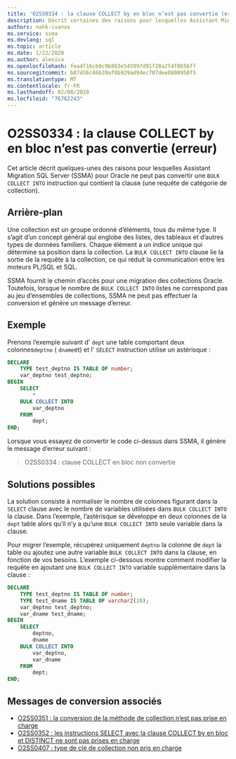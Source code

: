 ```yaml
---
title: 'O2SS0334 : la clause COLLECT by en bloc n’est pas convertie (erreur)'
description: Décrit certaines des raisons pour lesquelles Assistant Migration SQL Server (SSMA) pour Oracle ne peut pas convertir une instruction qui contient la clause COLLECT by en bloc.
authors: nahk-ivanov
ms.service: ssma
ms.devlang: sql
ms.topic: article
ms.date: 1/22/2020
ms.author: alexiva
ms.openlocfilehash: fea4f16cb9c9b863e545997d91f28a2f4f8656ff
ms.sourcegitcommit: b87d36c46b39af8b929ad94ec707dee8800950f5
ms.translationtype: MT
ms.contentlocale: fr-FR
ms.lasthandoff: 02/08/2020
ms.locfileid: "76762243"
---
```

# <a name="o2ss0334-bulk-collect-into-clause-not-converted-error"></a>O2SS0334 : la clause COLLECT by en bloc n’est pas convertie (erreur)

Cet article décrit quelques-unes des raisons pour lesquelles Assistant Migration SQL Server (SSMA) pour Oracle ne peut pas convertir une `BULK COLLECT INTO` instruction qui contient la clause (une requête de catégorie de collection).

## <a name="background"></a>Arrière-plan

Une collection est un groupe ordonné d’éléments, tous du même type. Il s’agit d’un concept général qui englobe des listes, des tableaux et d’autres types de données familiers. Chaque élément a un indice unique qui détermine sa position dans la collection. La `BULK COLLECT INTO` clause lie la sortie de la requête à la collection, ce qui réduit la communication entre les moteurs PL/SQL et SQL.

SSMA fournit le chemin d’accès pour une migration des collections Oracle. Toutefois, lorsque le nombre de `BULK COLLECT INTO` listes ne correspond pas au jeu d’ensembles de collections, SSMA ne peut pas effectuer la conversion et génère un message d’erreur.

## <a name="example"></a>Exemple

Prenons l’exemple suivant d' `dept` une table comportant deux colonnes`deptno` ( `dname`et) et l' `SELECT` instruction utilise un astérisque :

```sql
DECLARE
    TYPE test_deptno IS TABLE OF number;
    var_deptno test_deptno;
BEGIN
    SELECT
        *
    BULK COLLECT INTO
        var_deptno
    FROM
        dept;
END;
```

Lorsque vous essayez de convertir le code ci-dessus dans SSMA, il génère le message d’erreur suivant :

> O2SS0334 : clause COLLECT en bloc non convertie

## <a name="possible-remedies"></a>Solutions possibles

La solution consiste à normaliser le nombre de colonnes figurant dans la `SELECT` clause avec le nombre de variables utilisées dans `BULK COLLECT INTO` la clause. Dans l’exemple, l’astérisque se développe en deux colonnes de la `dept` table alors qu’il n’y a qu’une `BULK COLLECT INTO` seule variable dans la clause.

Pour migrer l’exemple, récupérez uniquement `deptno` la colonne de `dept` la table ou ajoutez une autre variable `BULK COLLECT INTO` dans la clause, en fonction de vos besoins. L’exemple ci-dessous montre comment modifier la requête en ajoutant une `BULK COLLECT INTO` variable supplémentaire dans la clause :

```sql
DECLARE
    TYPE test_deptno IS TABLE OF number;
    TYPE test_dname IS TABLE OF varchar2(20);
    var_deptno test_deptno;
    var_dname test_dname;
BEGIN
    SELECT
        deptno,
        dname
    BULK COLLECT INTO
        var_deptno,
        var_dname
    FROM
        dept;
END;
```

## <a name="related-conversion-messages"></a>Messages de conversion associés

* [O2SS0351 : la conversion de la méthode de collection n’est pas prise en charge](o2ss0351.md)
* [O2SS0352 : les instructions SELECT avec la clause COLLECT by en bloc et DISTINCT ne sont pas prises en charge](o2ss0352.md)
* [O2SS0407 : type de clé de collection non pris en charge](o2ss0407.md)
